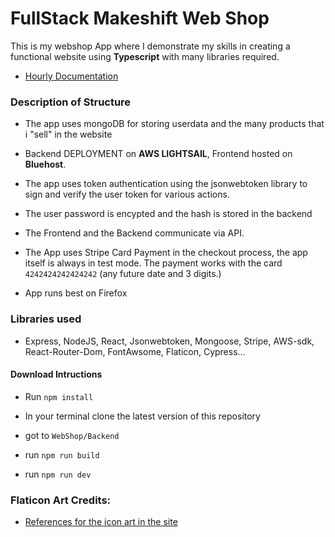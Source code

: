 # FullStack Makeshift Web Shop

This is my webshop App where I demonstrate my skills in creating a functional website
using **Typescript** with many libraries required.

- [Hourly Documentation](./timeline.md)

### Description of Structure

- The app uses mongoDB for storing userdata
  and the many products that i "sell" in the website

- Backend DEPLOYMENT on **AWS LIGHTSAIL**, Frontend hosted on **Bluehost**. 

- The app uses token authentication using the jsonwebtoken
  library to sign and verify the user token for various actions.

- The user password is encypted and the hash is stored in the backend

- The Frontend and the Backend communicate via API.

- The App uses Stripe Card Payment in the checkout process, the app itself is always in test mode. The payment works with the card `4242424242424242` (any future date and 3 digits.)

- App runs best on Firefox

### Libraries used

- Express, NodeJS, React, Jsonwebtoken, Mongoose, Stripe, AWS-sdk,  React-Router-Dom, FontAwsome, Flaticon, Cypress...

#### Download Intructions

- Run `npm install`

- In your terminal clone the latest version of this repository

- got to `WebShop/Backend`

- run `npm run build`

- run `npm run dev`

### Flaticon Art Credits:

- [References for the icon art in the site](./Frontend/references.md)
